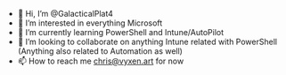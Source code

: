 - 👋 Hi, I’m @GalacticalPlat4
- 👀 I’m interested in everything Microsoft
- 🌱 I’m currently learning PowerShell and Intune/AutoPilot
- 💞️ I’m looking to collaborate on anything Intune related with PowerShell (Anything also related to Automation as well)
- 📫 How to reach me chris@vyxen.art for now

<!---
GalacticalPlat4/GalacticalPlat4 is a ✨ special ✨ repository because its `README.md` (this file) appears on your GitHub profile.
You can click the Preview link to take a look at your changes.
--->
